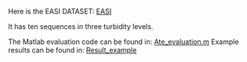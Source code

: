 Here is the EASI DATASET: [EASI](https://cloudstor.aarnet.edu.au/plus/s/G9JPtMI9sLbUE4l)

It has ten sequences in three turbidity levels.

The Matlab evaluation code can be found in: [Ate_evaluation.m](https://github.com/Jinghe-mel/UFEN-SLAM/blob/main/EASI%20Dataset/Ate_evaluation.m)
Example results can be found in: [Result_example](https://github.com/Jinghe-mel/UFEN-SLAM/tree/main/EASI%20Dataset/Result_example)
